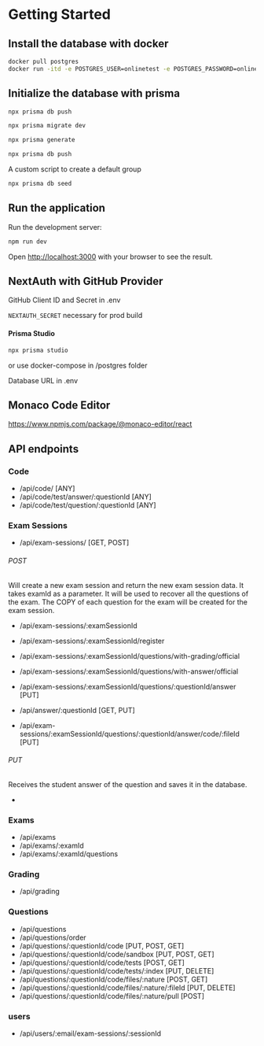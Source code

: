 # Getting Started

## Install the database with docker

```bash
docker pull postgres
docker run -itd -e POSTGRES_USER=onlinetest -e POSTGRES_PASSWORD=onlinetest -p 5432:5432 -v data:/var/lib/postgresql/data --name postgresql postgres
```

## Initialize the database with prisma

```bash
npx prisma db push
```

```bash
npx prisma migrate dev
```

```bash
npx prisma generate
```

```bash
npx prisma db push
```

A custom script to create a default group

```bash
npx prisma db seed
```

## Run the application

Run the development server:

```bash
npm run dev
```

Open [http://localhost:3000](http://localhost:3000) with your browser to see the result.

## NextAuth with GitHub Provider

GitHub Client ID and Secret in .env

`NEXTAUTH_SECRET` necessary for prod build

#### Prisma Studio

```bash
npx prisma studio
```

or use docker-compose in /postgres folder

Database URL in .env

## Monaco Code Editor

https://www.npmjs.com/package/@monaco-editor/react

## API endpoints

### Code

- /api/code/ [ANY]
- /api/code/test/answer/:questionId [ANY]
- /api/code/test/question/:questionId [ANY]

### Exam Sessions

- /api/exam-sessions/ [GET, POST]

###### POST

Will create a new exam session and return the new exam session data.
It takes examId as a parameter. It will be used to recover all the questions of the exam.
The COPY of each question for the exam will be created for the exam session.

- /api/exam-sessions/:examSessionId
- /api/exam-sessions/:examSessionId/register
- /api/exam-sessions/:examSessionId/questions/with-grading/official
- /api/exam-sessions/:examSessionId/questions/with-answer/official
- /api/exam-sessions/:examSessionId/questions/:questionId/answer [PUT]

- /api/answer/:questionId [GET, PUT]
- /api/exam-sessions/:examSessionId/questions/:questionId/answer/code/:fileId [PUT]

###### PUT

Receives the student answer of the question and saves it in the database.

-

### Exams

- /api/exams
- /api/exams/:examId
- /api/exams/:examId/questions

### Grading

- /api/grading

### Questions

- /api/questions
- /api/questions/order
- /api/questions/:questionId/code [PUT, POST, GET]
- /api/questions/:questionId/code/sandbox [PUT, POST, GET]
- /api/questions/:questionId/code/tests [POST, GET]
- /api/questions/:questionId/code/tests/:index [PUT, DELETE]
- /api/questions/:questionId/code/files/:nature [POST, GET]
- /api/questions/:questionId/code/files/:nature/:fileId [PUT, DELETE]
- /api/questions/:questionId/code/files/:nature/pull [POST]

### users

- /api/users/:email/exam-sessions/:sessionId
